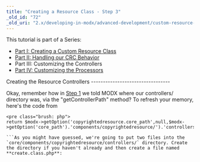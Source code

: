 ```yaml
---
title: "Creating a Resource Class - Step 3"
_old_id: "72"
_old_uri: "2.x/developing-in-modx/advanced-development/custom-resource-classes/creating-a-resource-class/creating-a-resource-class-step-3"
---
```


<div class="panel" style="border-width: 1px;"><div class="panelContent">This tutorial is part of a Series:

- [Part I: Creating a Custom Resource Class](/revolution/2.x/developing-in-modx/advanced-development/custom-resource-classes/creating-a-resource-class "Creating a Resource Class")
- [Part II: Handling our CRC Behavior](/revolution/2.x/developing-in-modx/advanced-development/custom-resource-classes/creating-a-resource-class/creating-a-resource-class-step-2 "Creating a Resource Class - Step 2")
- Part III: Customizing the Controllers
- [Part IV: Customizing the Processors](/revolution/2.x/developing-in-modx/advanced-development/custom-resource-classes/creating-a-resource-class/creating-a-resource-class-step-4 "Creating a Resource Class - Step 4")

</div></div>Creating the Resource Controllers
---------------------------------

Okay, remember how in [Step 1](/revolution/2.x/developing-in-modx/advanced-development/custom-resource-classes/creating-a-resource-class "Creating a Resource Class") we told MODX where our controllers/ directory was, via the "getControllerPath" method? To refresh your memory, here's the code from

```
<pre class="brush: php">
return $modx->getOption('copyrightedresource.core_path',null,$modx->getOption('core_path').'components/copyrightedresource/').'controllers/';

```As you might have guessed, we're going to put two files into the `core/components/copyrightedresource/controllers/` directory. Create the directory if you haven't already and then create a file named **create.class.php**:

```
<pre class="brush: php">
<?php
class CopyrightedResourceCreateManagerController extends ResourceCreateManagerController {
    public function getLanguageTopics() {
        return array('resource','copyrightedresource:default');
    }
}

```Next add **update.class.php**:

```
<pre class="brush: php">
<?php
class CopyrightedResourceUpdateManagerController extends ResourceUpdateManagerController {
    public function getLanguageTopics() {
        return array('resource','copyrightedresource:default');
    }
}

```So when we're done with that, our file structure should look something like this:

![](/download/attachments/36634961/controllers.png?version=1&modificationDate=1360981998000)

And that's all we need to get our custom controllers up and running. You don't even have to include the getLanguageTopics call, but we did so we can load our custom Lexicon for the page. Read that again: you do not need to create the **getLanguageTopics()** function! You do need to create the controllers and create the classes, but you do not need to add any functions to them. If you're confused, remember our hot tip from [Part I](/revolution/2.x/developing-in-modx/advanced-development/custom-resource-classes/creating-a-resource-class "Creating a Resource Class"): any time you extend a PHP class, you should review the parent class that you're extending. In this case, you can take a gander at the parent classes:

- `manager/controllers/default/resource/create.class.php`
- `manager/controllers/default/resource/update.class.php`

In case you need a brush up on your object-oriented programming, any method in the ResourceUpdateManagerController or ResourceCreateManagerController can be overridden - a common one to override is "loadCustomCssJs", which would allow you to add in your own custom CSS/JS and such for your own custom UI for your CRC.

Now you can go to the Resource tree, and create a "Copyrighted Page", and it will load the Resource editing panel. Note, since we didn't override anything in the controller, it will look _exactly_ like the normal Resource editing panel. But, after you create your page and view it in the front-end, you'll note that the copyright is automatically appended:

![](/download/attachments/36634961/fe-view.png?version=1&modificationDate=1322513681000)

Wonderful! This should give you a good understanding of how resources are handled by MODX. You could stop there, but we'll go on a little bit further to describe how to [extend the processors for your CRC](/revolution/2.x/developing-in-modx/advanced-development/custom-resource-classes/creating-a-resource-class/creating-a-resource-class-step-4 "Creating a Resource Class - Step 4"). That's where things get more interesting... you can customize the behavior of the manager and control where things get saved in the database, and all sorts of things...